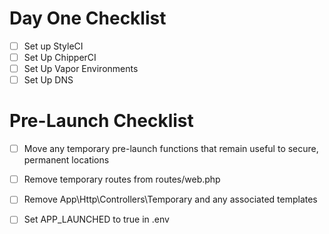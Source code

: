 # Day One Checklist
- [ ] Set up StyleCI
- [ ] Set Up ChipperCI
- [ ] Set Up Vapor Environments
- [ ] Set Up DNS

# Pre-Launch Checklist
- [ ] Move any temporary pre-launch functions that remain useful to secure, permanent locations
- [ ] Remove temporary routes from routes/web.php
- [ ] Remove App\Http\Controllers\Temporary and any associated templates
- [ ] Set APP_LAUNCHED to true in .env

